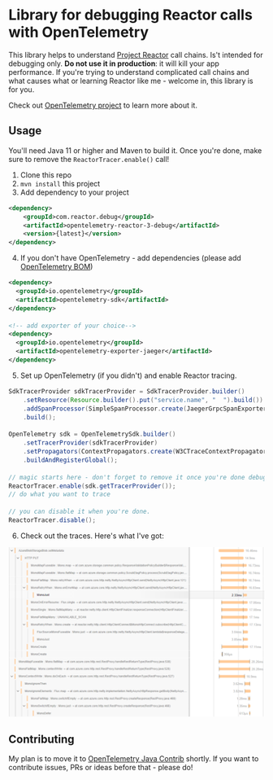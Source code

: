 # Library for debugging Reactor calls with OpenTelemetry

This library helps to understand [Project Reactor](https://projectreactor.io/) call chains. Is't intended for debugging only. **Do not use it in production**: it will kill your app performance.
If you're trying to understand complicated call chains and what causes what or learning Reactor like me - welcome in, this library is for you.

Check out [OpenTelemetry project](https://opentelemetry.io/) to learn more about it.

## Usage

You'll need Java 11 or higher and Maven to build it. Once you're done, make sure to remove the `ReactorTracer.enable()` call!

1. Clone this repo
2. `mvn install` this project
3. Add dependency to your project

```xml
<dependency>
    <groupId>com.reactor.debug</groupId>
    <artifactId>opentelemetry-reactor-3-debug</artifactId>
    <version>{latest}</version>
</dependency>
```

4. If you don't have OpenTelemetry - add dependencies (please add [OpenTelemetry BOM](https://opentelemetry.io/docs/instrumentation/java/#maven))

```xml
<dependency>
  <groupId>io.opentelemetry</groupId>
  <artifactId>opentelemetry-sdk</artifactId>
</dependency>

<!-- add exporter of your choice-->
<dependency>
  <groupId>io.opentelemetry</groupId>
  <artifactId>opentelemetry-exporter-jaeger</artifactId>
</dependency>
```

5. Set up OpenTelemetry (if you didn't) and enable Reactor tracing.

```java
SdkTracerProvider sdkTracerProvider = SdkTracerProvider.builder()
    .setResource(Resource.builder().put("service.name", "  ").build())
    .addSpanProcessor(SimpleSpanProcessor.create(JaegerGrpcSpanExporter.builder().build()))
    .build();

OpenTelemetry sdk = OpenTelemetrySdk.builder()
    .setTracerProvider(sdkTracerProvider)
    .setPropagators(ContextPropagators.create(W3CTraceContextPropagator.getInstance()))
    .buildAndRegisterGlobal();

// magic starts here - don't forget to remove it once you're done debugging~
ReactorTracer.enable(sdk.getTracerProvider()); 
// do what you want to trace

// you can disable it when you're done.
ReactorTracer.disable(); 
```

6. Check out the traces. Here's what I've got:

![Trace of Azure SDK reactor call](./docs/images/trace.png)

## Contributing

My plan is to move it to [OpenTelemetry Java Contrib](https://github.com/open-telemetry/opentelemetry-java-contrib) shortly. If you want to contribute issues, PRs or ideas before that - please do!
